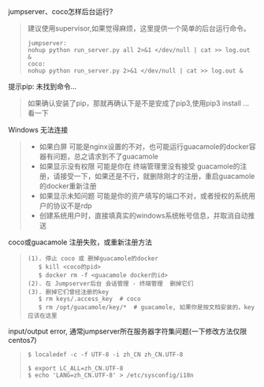 jumpserver、coco怎样后台运行?

> 建议使用supervisor,如果觉得麻烦，这里提供一个简单的后台运行命令。
>
> ```
> jumpserver:
> nohup python run_server.py all 2>&1 </dev/null | cat >> log.out &
> coco:
> nohup python run_server.py 2>&1 </dev/null | cat >> log.out &
> ```

提示pip: 未找到命令...

> 如果确认安装了pip，那就再确认下是不是安成了pip3,使用pip3 install ... 看一下

Windows 无法连接

> * 如果白屏 可能是nginx设置的不对，也可能运行guacamole的docker容器有问题，总之请求到不了guacamole
> * 如果显示没有权限 可能是你在 终端管理里没有接受 guacamole的注册，请接受一下，如果还是不行，就删除刚才的注册，重启guacamole的docker重新注册
> * 如果显示未知问题 可能是你的资产填写的端口不对，或者授权的系统用户的协议不是rdp
> * 创建系统用户时，直接填真实的windows系统帐号信息，并取消自动推送

coco或guacamole 注册失败，或重新注册方法

> ```
> (1). 停止 coco 或 删掉guacamole的docker
>    $ kill <coco的pid>
>    $ docker rm -f <guacamole docker的id>
> (2). 在 Jumpserver后台 会话管理 - 终端管理  删掉它们
> (3). 删掉它们曾经注册的key
>    $ rm keys/.access_key  # coco
>    $ rm /opt/guacamole/key/*  # guacamole, 如果你是按文档安装的，key应该在这里
> ```

input/output error, 通常jumpserver所在服务器字符集问题\(一下修改方法仅限 centos7\)

> ```
> $ localedef -c -f UTF-8 -i zh_CN zh_CN.UTF-8
> ```
>
> ```
> $ export LC_ALL=zh_CN.UTF-8
> $ echo 'LANG=zh_CN.UTF-8' > /etc/sysconfig/i18n
> ```



